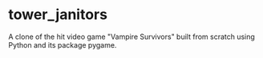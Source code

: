 # tower_janitors
A clone of the hit video game "Vampire Survivors" built from scratch using Python and its package pygame.
